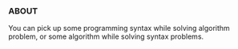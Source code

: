 ### ABOUT

You can pick up some programming syntax while solving algorithm problem, or some algorithm while solving syntax problems.
